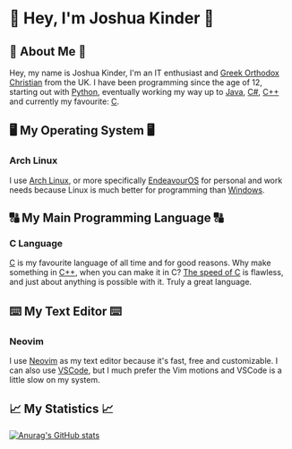 # 👋 Hey, I'm Joshua Kinder 👋

## 🧐 About Me 🧐

Hey, my name is Joshua Kinder, I'm an IT enthusiast and [Greek Orthodox Christian](https://en.wikipedia.org/wiki/Eastern_Orthodoxy) from the UK. I have been programming since the age of 12, starting out with [Python](https://en.wikipedia.org/wiki/Python_(programming_language)), eventually working my way up to [Java](https://en.wikipedia.org/wiki/Java_(programming_language)), [C#](https://en.wikipedia.org/wiki/C_Sharp_(programming_language)), [C++](https://en.wikipedia.org/wiki/C%2B%2B) and currently my favourite: [C](https://en.wikipedia.org/wiki/C_(programming_language)).

## 🖥️ My Operating System 🖥️

### Arch Linux

I use [Arch Linux](https://en.wikipedia.org/wiki/Arch_Linux), or more specifically [EndeavourOS](https://en.wikipedia.org/wiki/EndeavourOS) for personal and work needs because Linux is much better for programming than [Windows](https://en.wikipedia.org/wiki/Microsoft_Windows).

## 🔠 My Main Programming Language 🔠

### C Language

[C](https://en.wikipedia.org/wiki/C_(programming_language)) is my favourite language of all time and for good reasons. Why make something in [C++](https://en.wikipedia.org/wiki/C%2B%2B), when you can make it in C? [The speed of C](https://github.com/niklas-heer/speed-comparison) is flawless, and just about anything is possible with it. Truly a great language.

## ⌨️ My Text Editor ⌨️

### Neovim

I use [Neovim](https://neovim.io/) as my text editor because it's fast, free and customizable. I can also use [VSCode](https://en.wikipedia.org/wiki/Visual_Studio_Code), but I much prefer the Vim motions and VSCode is a little slow on my system.

## 📈 My Statistics 📈

[![Anurag's GitHub stats](https://github-readme-stats.vercel.app/api?username=joshjkk&show_icons=true&theme=radical)](https://github.com/anuraghazra/github-readme-stats)
